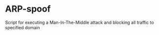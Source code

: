 # ARP-spoof
Script for executing a Man-In-The-Middle attack and blocking all traffic to specified domain
